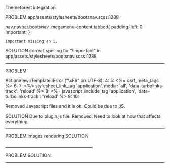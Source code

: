 Themeforest integration

PROBLEM
app/assets/stylesheets/bootsnav.scss:1288

nav.navbar.bootsnav .megamenu-content.tabbed{
        padding-left: 0 !mportant;
    }

    important missing an i. 

 SOLUTION
 correct spelling for "!important" in app/assets/stylesheets/bootsnav.scss:1288
_______________________________________________

PROBLEM

ActionView::Template::Error ("\xF6" on UTF-8):
    4:     <title>MakeupArtist</title>
    5:     <%= csrf_meta_tags %>
    6: 
    7:     <%= stylesheet_link_tag    'application', media: 'all', 'data-turbolinks-track': 'reload' %>
    8:     <%= javascript_include_tag 'application', 'data-turbolinks-track': 'reload' %>
    9:   </head>
   10: 
  
Removed Javascript files and it is ok. Could be due to JS. 

SOLUTION
Due to plugin.js file. Removed. 
Need to look at how that affects everything. 

___________________________________________

PROBLEM
images rendering
SOLUTION
<section class="section section-page-title" style="background-image:url(assets/about.jpg)">
___________________________________________

PROBLEM
SOLUTION
___________________________________________


